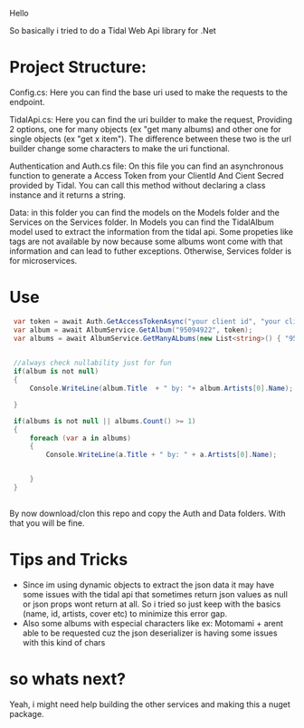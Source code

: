 Hello

So basically i tried to do a Tidal Web Api library for .Net

# Project Structure:

Config.cs: Here you can find the base uri used to make the requests to the endpoint.

TidalApi.cs: Here you can find the uri builder to make the request, Providing 2 options, one for many objects (ex "get many albums) and other one for single objects (ex "get x item").
The difference between these two is the url builder change some characters to make the uri functional.

Authentication and Auth.cs file: On this file you can find an asynchronous function to generate a Access Token from your ClientId And Cient Secred provided by Tidal. You can call this method
without declaring a class instance and it returns a string.

Data: in this folder you can find the models on the Models folder and the Services on the Services folder. 
In Models you can find the TidalAlbum model used to extract the information from the tidal api. Some propeties like tags are not available by now because some albums wont come with that information
and can lead to futher exceptions. Otherwise, Services folder is for microservices. 


# Use

```c#
 var token = await Auth.GetAccessTokenAsync("your client id", "your client secret");
 var album = await AlbumService.GetAlbum("95094922", token);
 var albums = await AlbumService.GetManyALbums(new List<string>() { "95094922", "220809479" }, token);

      
 //always check nullability just for fun
 if(album is not null)
 {
     Console.WriteLine(album.Title  + " by: "+ album.Artists[0].Name);

 }

 if(albums is not null || albums.Count() >= 1)
 {
     foreach (var a in albums)
     {
         Console.WriteLine(a.Title + " by: " + a.Artists[0].Name);


     }
 }    
        
```
By now download/clon this repo and copy the Auth and Data folders. With that you will be fine.

# Tips and Tricks

- Since im using dynamic objects to extract the json data it may have some issues with the tidal api that sometimes return json values as null or json props wont return at all. So i tried so just keep with the basics (name, id, artists, cover etc) to minimize this error gap.
- Also some albums with especial characters like ex: Motomami + arent able to be requested cuz the json deserializer is having some issues with this kind of chars


# so whats next?

Yeah, i might need help building the other services and making this a nuget package.
